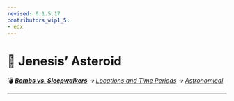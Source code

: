 ```yaml
---
revised: 0.1.5.17
contributors_wip1_5:
- edx
---
```


# 📄 Jenesis’ Asteroid

💣 ***[Bombs vs. Sleepwalkers][home]** ➔ [Locations and Time Periods][locations] ➔ [Astronomical][astronomical]*

****

[home]: /README.md
[locations]: /locations/readme.md
[astronomical]: /locations/astronomical/readme.md
